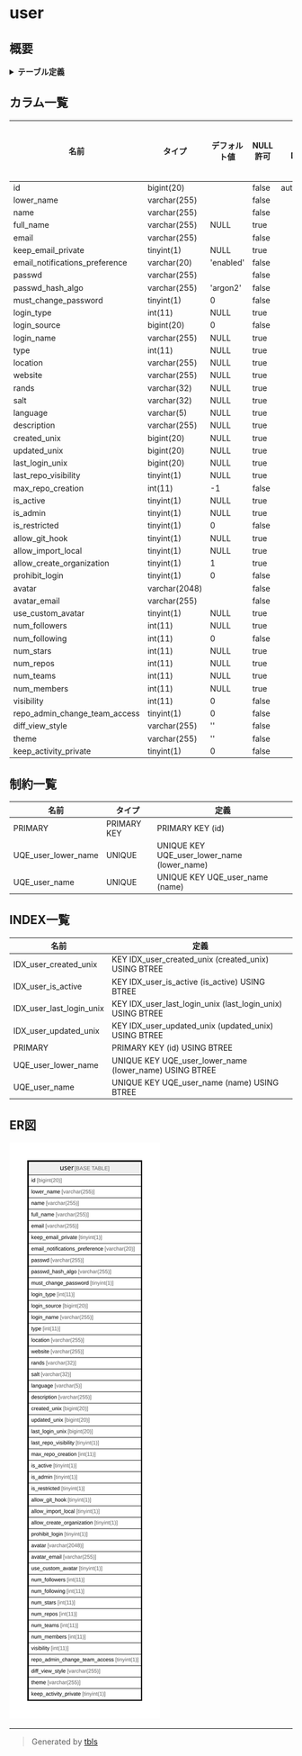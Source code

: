 # user

## 概要

<details>
<summary><strong>テーブル定義</strong></summary>

```sql
CREATE TABLE `user` (
  `id` bigint(20) NOT NULL AUTO_INCREMENT,
  `lower_name` varchar(255) NOT NULL,
  `name` varchar(255) NOT NULL,
  `full_name` varchar(255) DEFAULT NULL,
  `email` varchar(255) NOT NULL,
  `keep_email_private` tinyint(1) DEFAULT NULL,
  `email_notifications_preference` varchar(20) NOT NULL DEFAULT 'enabled',
  `passwd` varchar(255) NOT NULL,
  `passwd_hash_algo` varchar(255) NOT NULL DEFAULT 'argon2',
  `must_change_password` tinyint(1) NOT NULL DEFAULT 0,
  `login_type` int(11) DEFAULT NULL,
  `login_source` bigint(20) NOT NULL DEFAULT 0,
  `login_name` varchar(255) DEFAULT NULL,
  `type` int(11) DEFAULT NULL,
  `location` varchar(255) DEFAULT NULL,
  `website` varchar(255) DEFAULT NULL,
  `rands` varchar(32) DEFAULT NULL,
  `salt` varchar(32) DEFAULT NULL,
  `language` varchar(5) DEFAULT NULL,
  `description` varchar(255) DEFAULT NULL,
  `created_unix` bigint(20) DEFAULT NULL,
  `updated_unix` bigint(20) DEFAULT NULL,
  `last_login_unix` bigint(20) DEFAULT NULL,
  `last_repo_visibility` tinyint(1) DEFAULT NULL,
  `max_repo_creation` int(11) NOT NULL DEFAULT -1,
  `is_active` tinyint(1) DEFAULT NULL,
  `is_admin` tinyint(1) DEFAULT NULL,
  `is_restricted` tinyint(1) NOT NULL DEFAULT 0,
  `allow_git_hook` tinyint(1) DEFAULT NULL,
  `allow_import_local` tinyint(1) DEFAULT NULL,
  `allow_create_organization` tinyint(1) DEFAULT 1,
  `prohibit_login` tinyint(1) NOT NULL DEFAULT 0,
  `avatar` varchar(2048) NOT NULL,
  `avatar_email` varchar(255) NOT NULL,
  `use_custom_avatar` tinyint(1) DEFAULT NULL,
  `num_followers` int(11) DEFAULT NULL,
  `num_following` int(11) NOT NULL DEFAULT 0,
  `num_stars` int(11) DEFAULT NULL,
  `num_repos` int(11) DEFAULT NULL,
  `num_teams` int(11) DEFAULT NULL,
  `num_members` int(11) DEFAULT NULL,
  `visibility` int(11) NOT NULL DEFAULT 0,
  `repo_admin_change_team_access` tinyint(1) NOT NULL DEFAULT 0,
  `diff_view_style` varchar(255) NOT NULL DEFAULT '',
  `theme` varchar(255) NOT NULL DEFAULT '',
  `keep_activity_private` tinyint(1) NOT NULL DEFAULT 0,
  PRIMARY KEY (`id`),
  UNIQUE KEY `UQE_user_lower_name` (`lower_name`),
  UNIQUE KEY `UQE_user_name` (`name`),
  KEY `IDX_user_created_unix` (`created_unix`),
  KEY `IDX_user_updated_unix` (`updated_unix`),
  KEY `IDX_user_last_login_unix` (`last_login_unix`),
  KEY `IDX_user_is_active` (`is_active`)
) ENGINE=InnoDB DEFAULT CHARSET=utf8mb4 ROW_FORMAT=DYNAMIC
```

</details>

## カラム一覧

| 名前                             | タイプ           | デフォルト値       | NULL許可   | Extra Definition | 子テーブル      | 親テーブル      | コメント     |
| ------------------------------ | ------------- | ------------ | -------- | ---------------- | ---------- | ---------- | -------- |
| id                             | bigint(20)    |              | false    | auto_increment   |            |            |          |
| lower_name                     | varchar(255)  |              | false    |                  |            |            |          |
| name                           | varchar(255)  |              | false    |                  |            |            |          |
| full_name                      | varchar(255)  | NULL         | true     |                  |            |            |          |
| email                          | varchar(255)  |              | false    |                  |            |            |          |
| keep_email_private             | tinyint(1)    | NULL         | true     |                  |            |            |          |
| email_notifications_preference | varchar(20)   | 'enabled'    | false    |                  |            |            |          |
| passwd                         | varchar(255)  |              | false    |                  |            |            |          |
| passwd_hash_algo               | varchar(255)  | 'argon2'     | false    |                  |            |            |          |
| must_change_password           | tinyint(1)    | 0            | false    |                  |            |            |          |
| login_type                     | int(11)       | NULL         | true     |                  |            |            |          |
| login_source                   | bigint(20)    | 0            | false    |                  |            |            |          |
| login_name                     | varchar(255)  | NULL         | true     |                  |            |            |          |
| type                           | int(11)       | NULL         | true     |                  |            |            |          |
| location                       | varchar(255)  | NULL         | true     |                  |            |            |          |
| website                        | varchar(255)  | NULL         | true     |                  |            |            |          |
| rands                          | varchar(32)   | NULL         | true     |                  |            |            |          |
| salt                           | varchar(32)   | NULL         | true     |                  |            |            |          |
| language                       | varchar(5)    | NULL         | true     |                  |            |            |          |
| description                    | varchar(255)  | NULL         | true     |                  |            |            |          |
| created_unix                   | bigint(20)    | NULL         | true     |                  |            |            |          |
| updated_unix                   | bigint(20)    | NULL         | true     |                  |            |            |          |
| last_login_unix                | bigint(20)    | NULL         | true     |                  |            |            |          |
| last_repo_visibility           | tinyint(1)    | NULL         | true     |                  |            |            |          |
| max_repo_creation              | int(11)       | -1           | false    |                  |            |            |          |
| is_active                      | tinyint(1)    | NULL         | true     |                  |            |            |          |
| is_admin                       | tinyint(1)    | NULL         | true     |                  |            |            |          |
| is_restricted                  | tinyint(1)    | 0            | false    |                  |            |            |          |
| allow_git_hook                 | tinyint(1)    | NULL         | true     |                  |            |            |          |
| allow_import_local             | tinyint(1)    | NULL         | true     |                  |            |            |          |
| allow_create_organization      | tinyint(1)    | 1            | true     |                  |            |            |          |
| prohibit_login                 | tinyint(1)    | 0            | false    |                  |            |            |          |
| avatar                         | varchar(2048) |              | false    |                  |            |            |          |
| avatar_email                   | varchar(255)  |              | false    |                  |            |            |          |
| use_custom_avatar              | tinyint(1)    | NULL         | true     |                  |            |            |          |
| num_followers                  | int(11)       | NULL         | true     |                  |            |            |          |
| num_following                  | int(11)       | 0            | false    |                  |            |            |          |
| num_stars                      | int(11)       | NULL         | true     |                  |            |            |          |
| num_repos                      | int(11)       | NULL         | true     |                  |            |            |          |
| num_teams                      | int(11)       | NULL         | true     |                  |            |            |          |
| num_members                    | int(11)       | NULL         | true     |                  |            |            |          |
| visibility                     | int(11)       | 0            | false    |                  |            |            |          |
| repo_admin_change_team_access  | tinyint(1)    | 0            | false    |                  |            |            |          |
| diff_view_style                | varchar(255)  | ''           | false    |                  |            |            |          |
| theme                          | varchar(255)  | ''           | false    |                  |            |            |          |
| keep_activity_private          | tinyint(1)    | 0            | false    |                  |            |            |          |

## 制約一覧

| 名前                  | タイプ         | 定義                                          |
| ------------------- | ----------- | ------------------------------------------- |
| PRIMARY             | PRIMARY KEY | PRIMARY KEY (id)                            |
| UQE_user_lower_name | UNIQUE      | UNIQUE KEY UQE_user_lower_name (lower_name) |
| UQE_user_name       | UNIQUE      | UNIQUE KEY UQE_user_name (name)             |

## INDEX一覧

| 名前                       | 定義                                                         |
| ------------------------ | ---------------------------------------------------------- |
| IDX_user_created_unix    | KEY IDX_user_created_unix (created_unix) USING BTREE       |
| IDX_user_is_active       | KEY IDX_user_is_active (is_active) USING BTREE             |
| IDX_user_last_login_unix | KEY IDX_user_last_login_unix (last_login_unix) USING BTREE |
| IDX_user_updated_unix    | KEY IDX_user_updated_unix (updated_unix) USING BTREE       |
| PRIMARY                  | PRIMARY KEY (id) USING BTREE                               |
| UQE_user_lower_name      | UNIQUE KEY UQE_user_lower_name (lower_name) USING BTREE    |
| UQE_user_name            | UNIQUE KEY UQE_user_name (name) USING BTREE                |

## ER図

![er](user.svg)

---

> Generated by [tbls](https://github.com/k1LoW/tbls)
